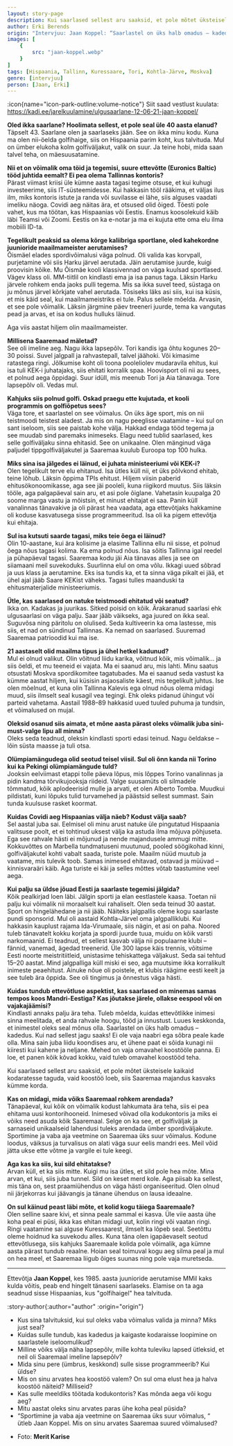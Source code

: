 ```yaml
---
layout: story-page
description: Kui saarlased sellest aru saaksid, et pole mõtet üksteisele kaikaid kodaratesse taguda!
author: Erki Berends
origin: "Intervjuu: Jaan Koppel: “Saarlastel on üks halb omadus – kadedus. Kui nad sellest jagu saaks!”, Saarte Hääl, 14. juuli 2021."
images: [
    {
        src: "jaan-koppel.webp"
    }
]
tags: [Hispaania, Tallinn, Kuressaare, Tori, Kohtla-Järve, Moskva]
genre: [intervjuu]
person: [Jaan, Erki]
---
```


<!-- # {{ $doc.title }} -->

:icon{name="icon-park-outline:volume-notice"} Siit saad vestlust kuulata: https://kadi.ee/jarelkuulamine/ulgusaarlane-12-06-21-jaan-koppel/



**Oled ikka saarlane? Hoolimata sellest, et pole seal üle 40 aasta elanud?** \
Täpselt 43. Saarlane olen ja saarlaseks jään. See on ikka minu kodu. Kuna ma olen nii-öelda golfihaige, siis on Hispaania parim koht, kus talvituda. Mul on ümber elukoha kolm golfiväljakut, valik on suur. Ja teine hobi, mida saan talvel teha, on mäesuusatamine.

**Nii et on võimalik oma töid ja tegemisi, suure ettevõtte (Euronics Baltic) tööd juhtida eemalt? Ei pea olema Tallinnas kontoris?** \
Pärast viimast kriisi üle kümne aasta tagasi tegime otsuse, et kui kuhugi investeerime, siis IT-süsteemidesse. Kui hakkasin tööl rääkima, et väljas ilus ilm, miks kontoris istute ja randa või suvilasse ei lähe, siis alguses vaadati imeliku näoga. Covidi aeg näitas ära, et otsused olid õiged. Tõesti pole vahet, kus ma töötan, kas Hispaanias või Eestis. Enamus koosolekuid käib läbi Teamsi või Zoomi. Eestis on ka e-notar ja ma ei kujuta ette oma elu ilma mobiili ID-ta.

**Tegelikult peaksid sa olema kõrge kaliibriga sportlane, oled kahekordne juunioride maailmameister aerutamises?** \
Õismäel elades spordivõimalusi väga polnud. Oli valida kas korvpall, purjetamine või siis Harku järvel aerutada. Jäin aerutamise juurde, kuigi proovisin kõike. Mu Õismäe kooli klassivennad on väga kuulsad sportlased. Vägev klass oli. MM-tiitlil on kindlasti ema ja isa panus taga. Läksin Harku järvele rohkem enda jaoks pulli tegema. Mis sa ikka suvel teed, süstaga on ju mõnus järvel kõrkjate vahel aerutada. Tõsiseks läks asi siis, kui isa küsis, et mis käid seal, kui maailmameistriks ei tule. Palus sellele mõelda. Arvasin, et see pole võimalik. Läksin järgmine päev treeneri juurde, tema ka vangutas pead ja arvas, et isa on kodus hulluks läinud.

Aga viis aastat hiljem olin maailmameister.

**Millisena Saaremaad mäletad?** \
See oli imeline aeg. Nagu ikka lapsepõlv. Tori kandis iga õhtu kogunes 20–30 poissi. Suvel jalgpall ja rahvastepall, talvel jäähoki. Või kimasime ratastega ringi. Jõlkumise koht oli toona pooleliolev mudaravila ehitus, kui isa tuli KEK-i juhatajaks, siis ehitati korralik spaa. Hoovisport oli nii au sees, et polnud aega õppidagi. Suur idüll, mis meenub Tori ja Aia tänavaga. Tore lapsepõlv oli. Vedas mul.

**Kahjuks siis polnud golfi. Oskad praegu ette kujutada, et kooli programmis on golfiõpetus sees?** \
Väga tore, et saarlastel on see võimalus. On üks äge sport, mis on nii teistmoodi teistest aladest. Ja mis on nagu peeglisse vaatamine – kui sul on sant iseloom, siis see paistab kohe välja. Hakkad endaga tööd tegema ja see muudab sind paremaks inimeseks. Elagu need tublid saarlased, kes selle golfiväljaku sinna ehitasid. See on unikaalne. Olen mänginud väga paljudel tippgolfiväljakutel ja Saaremaa kuulub Euroopa top 100 hulka.

**Miks sina isa jälgedes ei läinud, ei juhata ministeeriumi või KEK-i?** \
Olen tegelikult terve elu ehitanud. Isa ütles küll nii, et üks põlvkond ehitab, teine lõhub. Läksin õppima TPIs ehitust. Hiljem viisin paberid ehitusökonoomikasse, aga see jäi pooleli, kuna riigikord muutus. Siis läksin tööle, aga palgapäeval sain aru, et asi pole õiglane. Vahetasin kuupalga 20 soome marga vastu ja mõistsin, et minust ehitajat ei saa. Panin küll vanalinnas tänavakive ja oli pärast hea vaadata, aga ettevõtjaks hakkamine oli koduse kasvatusega sisse programmeeritud. Isa oli ka pigem ettevõtja kui ehitaja.

**Sul isa kutsuti saarde tagasi, miks teie õega ei läinud?** \
Olin 10-aastane, kui ära kolisime ja elasime Tallinna ellu nii sisse, et polnud õega nõus tagasi kolima. Ka ema polnud nõus. Isa sõitis Tallinna igal reedel ja pühapäeval tagasi. Saaremaa kodu jäi Aia tänavas alles ja see on siiamaani meil suvekoduks. Suurlinna elul on oma võlu. Ikkagi uued sõbrad ja uus klass ja aerutamine. Eks isa tundis ka, et ta sinna väga pikalt ei jää, et ühel ajal jääb Saare KEKist väheks. Tagasi tulles maanduski ta ehitusmaterjalide ministeeriumis.

**Ütle, kas saarlased on natuke teistmoodi ehitatud või seatud?** \
Ikka on. Kadakas ja juurikas. Sitked poisid on kõik. Ärakaranud saarlasi ehk ulgusaarlasi on väga palju. Saar jääb väikseks, aga juured on ikka seal. Suguvõsa ning päritolu on olulised. Seda kultiveerin ka oma lastesse, mis siis, et nad on sündinud Tallinnas. Ka nemad on saarlased. Suuremad Saaremaa patrioodid kui ma ise.

**21 aastaselt olid maailma tipus ja ühel hetkel kadunud?** \
Mul ei olnud valikut. Olin võitnud liidu karika, võitnud kõik, mis võimalik… ja siis öeldi, et mu teeneid ei vajata. Ma ei saanud aru, mis lahti. Minu saatus otsustati Moskva spordikomitee tagatubades. Ma ei saanud seda vastust ka kümme aastat hiljem, kui küsisin asjaosaliste käest, mis tegelikult juhtus. Ise olen mõelnud, et kuna olin Tallinna Kalevis ega olnud nõus olema midagi muud, siis ilmselt seal kusagil vea tegingi. Ehk oleks pidanud ühingut või parteid vahetama. Aastail 1988–89 hakkasid uued tuuled puhuma ja tundsin, et võimalused on mujal.

**Oleksid osanud siis aimata, et mõne aasta pärast oleks võimalik juba sini-must-valge lipu all minna?** \
Oleks seda teadnud, oleksin kindlasti sporti edasi teinud. Nagu öeldakse – lõin süsta maasse ja tuli otsa.

**Olümpiamängudega olid seotud teisel viisil. Sul oli õnn kanda nii Torino kui ka Pekingi olümpiamängude tuld?** \
Jooksin eelviimast etappi tolle päeva lõpus, mis lõppes Torino vanalinnas ja pidin kandma tõrvikujooksja riideid. Valge suusamüts oli silmadele tõmmatud, kõik aplodeerisid mulle ja arvati, et olen Alberto Tomba. Muudkui pildistati, kuni lõpuks tulid turvamehed ja päästsid sellest summast. Sain tunda kuulsuse rasket koormat.

**Kuidas Covidi aeg Hispaanias välja näeb? Kodust välja saab?** \
Sel aastal juba sai. Eelmisel oli minu arust natuke üle pingutatud Hispaania valitsuse poolt, et ei tohtinud uksest välja ka astuda ilma mõjuva põhjuseta. Ega see rahvale hästi ei mõjunud ja nende majandusele ammugi mitte. Kokkuvõttes on Marbella tundmatuseni muutunud, pooled söögikohad kinni, golfiväljakutel kohti vabalt saada, turiste pole. Maailm nüüd muutub ja vaatame, mis tulevik toob. Samas inimesed ehitavad, ostavad ja müüvad – kinnisvaraäri käib. Aga turiste ei käi ja selles mõttes võtab taastumine veel aega.

**Kui palju sa üldse jõuad Eesti ja saarlaste tegemisi jälgida?** \
Kõik pealkirjad loen läbi. Jälgin sporti ja elan eestlastele kaasa. Toetan nii palju kui võimalik nii moraalselt kui rahaliselt. Olen seda teinud 30 aastat. Sport on hingelähedane ja nii jääb. Näiteks jalgpallis oleme kogu saarlaste pundi sponsorid. Mul oli aastaid Kohtla-Järvel oma jalgpalliklubi. Kui hakkasin kauplust rajama Ida-Virumaale, siis nägin, et asi on paha. Noored tuleb tänavatelt kokku korjata ja spordi juurde tuua, muidu on kõik varsti narkomaanid. Ei teadnud, et sellest kasvab välja nii populaarne klubi – fännid, vanemad, ägedad treenerid. Üle 300 lapse käis trennis, võitsime Eesti noorte meistritiitleid, unistasime tehiskattega väljakust. Seda sai tehtud 15–20 aastat. Mind jalgpalliga küll miski ei seo, aga muutsime ikka korralikult inimeste peaehitust. Ainuke nõue oli poistele, et klubis räägime eesti keelt ja see tuleb ära õppida. See oli tingimus ja õnnestus väga hästi.

**Kuidas tundub ettevõtluse aspektist, kas saarlased on minemas samas tempos koos Mandri-Eestiga? Kas jõutakse järele, ollakse eespool või on vajakajäämisi?** \
Kindlasti annaks palju ära teha. Tuleb mõelda, kuidas ettevõtlikke inimesi sinna meelitada, et anda rahvale hoogu, tööd ja innustust. Luues keskkonda, et inimestel oleks seal mõnus olla. Saarlastel on üks halb omadus – kadedus. Kui nad sellest jagu saaks! Ei ole vaja naabri ega sõbra peale kade olla. Mina sain juba liidu koondises aru, et ühene paat ei sõida kunagi nii kiiresti kui kahene ja neljane. Mehed on vaja omavahel koostööle panna. Ei loe, et panen kõik kõvad kokku, vaid tuleb omavahel koostööd teha.

Kui saarlased sellest aru saaksid, et pole mõtet üksteisele kaikaid kodaratesse taguda, vaid koostöö loeb, siis Saaremaa majandus kasvaks kümme korda.

**Kas on midagi, mida võiks Saaremaal rohkem arendada?** \
Tänapäeval, kui kõik on võimalik kodust lahkumata ära teha, siis ei pea ehitama uusi kontorihooneid. Inimesed võivad olla kodukontoris ja miks ei võiks need asuda kõik Saaremaal. Selge on ka see, et golfiväljak ja sarnaseid unikaalseid lahendusi tuleks arendada ümber spordiväljakute. Sportimine ja vaba aja veetmine on Saaremaa üks suur võimalus. Kodune loodus, väiksus ja turvalisus on alati väga suur eelis mandri ees. Meil võid jätta ukse ette võtme ja vargile ei tule keegi.

**Aga kas ka siis, kui sild ehitatakse?** \
Arvan küll, et ka siis mitte. Kuigi mu isa ütles, et sild pole hea mõte. Mina arvan, et kui, siis juba tunnel. Sild on keset merd kole. Aga piisab ka sellest, mis täna on, sest praamiühendus on väga hästi organiseeritud. Olen olnud nii järjekorras kui jäävangis ja tänane ühendus on lausa ideaalne.

**On sul käinud peast läbi mõte, et kolid kogu täiega Saaremaale?** \
Olen selline saare kivi, et sinna peale sammal ei kasva. Üle viie aasta ühe koha peal ei püsi, ikka kas ehitan midagi uut, kolin ringi või vaatan ringi. Ringi vaatamine sai alguse Kuressaarest, ilmselt ka lõpeb seal. Seetõttu oleme hoidnud ka suvekodu alles. Kuna täna olen igapäevaselt seotud ettevõtlusega, siis kahjuks Saaremaale kolida pole võimalik, aga kümne aasta pärast tundub reaalne. Hoian seal toimuval kogu aeg silma peal ja mul on hea meel, et Saaremaa liigub õiges suunas ning pole vaja muretseda.

<hr />

Ettevõtja **Jaan Koppel**, kes 1985. aasta juunioride aerutamise MMil kaks kulda võitis, peab end hingelt tänaseni saarlaseks. Elamise on ta aga seadnud sisse Hispaanias, kus "golfihaigel" hea talvituda.




:story-author{:author="author" :origin="origin"}

<details-wrapper summary="Mis mõtted tekkisid?">

- Kus sina talvituksid, kui sul oleks vaba võimalus valida ja minna? Miks just seal?
- Kuidas sulle tundub, kas kadedus ja kaigaste kodaraisse loopimine on saarlastele iseloomulikud? 
- Milline võiks välja näha lapsepõlv, mille kohta tuleviku lapsed ütleksid, et neil oli Saaremaal imeline lapsepõlv?
- Mida sinu pere (ümbrus, keskkond) sulle sisse programmeerib? Kui üldse?
- Mis on sinu arvates hea koostöö valem? On sul oma elust hea ja halva koostöö näiteid? Milliseid?
- Kas sulle meeldiks töötada kodukontoris? Kas mõnda aega või kogu aeg?
- Mitu aastat oleks sinu arvates paras ühe koha peal püsida?
- “Sportimine ja vaba aja veetmine on Saaremaa üks suur võimalus, “ ütleb Jaan Koppel. Mis on sinu arvates Saaremaa suured võimalused?

</details-wrapper>


<details-wrapper summary="Allikad" class="text-sm" icon="icon-park-outline:document-folder">

- Foto: **Merit Karise**

</details-wrapper>